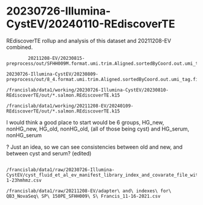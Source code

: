 
#	20230726-Illumina-CystEV/20240110-REdiscoverTE

REdiscoverTE rollup and analysis of this dataset and 20211208-EV combined.


```
        20211208-EV/20230815-preprocess/out/SFHH009M.format.umi.trim.Aligned.sortedByCoord.out.umi_tag.fixmate.deduped.R2.fastq.gz

20230726-Illumina-CystEV/20230809-preprocess/out/8_4.format.umi.trim.Aligned.sortedByCoord.out.umi_tag.fixmate.deduped.R2.fastq.gz
```


```
/francislab/data1/working/20230726-Illumina-CystEV/20230810-REdiscoverTE/out/*.salmon.REdiscoverTE.k15

/francislab/data1/working/20211208-EV/20240109-REdiscoverTE/out/*.salmon.REdiscoverTE.k15
```



I would think a good place to start would be 6 groups, 
HG_new, 
nonHG_new, 
HG_old, 
nonHG_old, (all of those being cyst) and 
HG_serum, 
nonHG_serum

? Just an idea, so we can see consistencies between old and new, and between cyst and serum? (edited) 




```

/francislab/data1/raw/20230726-Illumina-CystEV/cyst_fluid_et_al_ev_manifest_library_index_and_covarate_file_with_analysis_groups_8-1-23hmhmz.csv 

/francislab/data1/raw/20211208-EV/adapter\ and\ indexes\ for\ QB3_NovaSeq\ SP\ 150PE_SFHH009\ S\ Francis_11-16-2021.csv 

```


